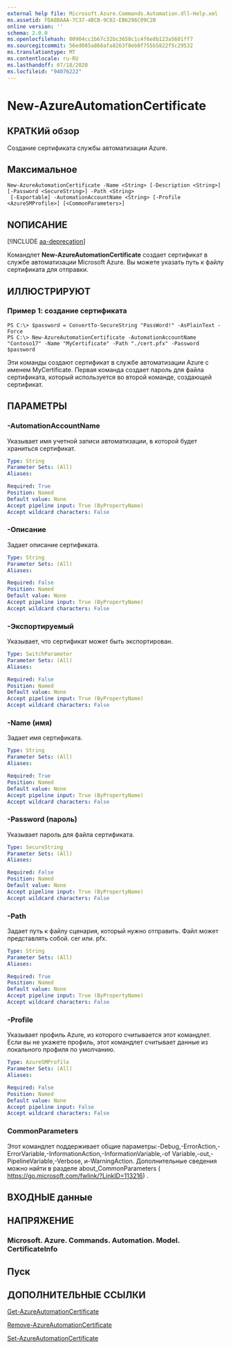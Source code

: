 ```yaml
---
external help file: Microsoft.Azure.Commands.Automation.dll-Help.xml
ms.assetid: FDA8BAAA-7C37-4BCB-9C02-EB6296C09C2B
online version: ''
schema: 2.0.0
ms.openlocfilehash: 00904cc1b67c32bc3658c1c4f6e8b123a5601ff7
ms.sourcegitcommit: 56ed085a868afa8263f8eb0f755b5822f5c29532
ms.translationtype: MT
ms.contentlocale: ru-RU
ms.lasthandoff: 07/18/2020
ms.locfileid: "94076222"
---
```

# New-AzureAutomationCertificate

## КРАТКИй обзор

Создание сертификата службы автоматизации Azure.

## Максимальное

```
New-AzureAutomationCertificate -Name <String> [-Description <String>] [-Password <SecureString>] -Path <String>
 [-Exportable] -AutomationAccountName <String> [-Profile <AzureSMProfile>] [<CommonParameters>]
```

## NОПИСАНИЕ

[!INCLUDE [aa-deprecation](../include/aa-deprecation.md)]

Командлет **New-AzureAutomationCertificate** создает сертификат в службе автоматизации Microsoft Azure.
Вы можете указать путь к файлу сертификата для отправки.

## ИЛЛЮСТРИРУЮТ

### Пример 1: создание сертификата
```
PS C:\> $password = ConvertTo-SecureString "PassWord!" -AsPlainText -Force
PS C:\> New-AzureAutomationCertificate -AutomationAccountName "Contoso17" -Name "MyCertificate" -Path "./cert.pfx" -Password $password
```

Эти команды создают сертификат в службе автоматизации Azure с именем MyCertificate.
Первая команда создает пароль для файла сертификата, который используется во второй команде, создающей сертификат.

## ПАРАМЕТРЫ

### -AutomationAccountName
Указывает имя учетной записи автоматизации, в которой будет храниться сертификат.

```yaml
Type: String
Parameter Sets: (All)
Aliases: 

Required: True
Position: Named
Default value: None
Accept pipeline input: True (ByPropertyName)
Accept wildcard characters: False
```

### -Описание
Задает описание сертификата.

```yaml
Type: String
Parameter Sets: (All)
Aliases: 

Required: False
Position: Named
Default value: None
Accept pipeline input: True (ByPropertyName)
Accept wildcard characters: False
```

### -Экспортируемый
Указывает, что сертификат может быть экспортирован.

```yaml
Type: SwitchParameter
Parameter Sets: (All)
Aliases: 

Required: False
Position: Named
Default value: None
Accept pipeline input: True (ByPropertyName)
Accept wildcard characters: False
```

### -Name (имя)
Задает имя сертификата.

```yaml
Type: String
Parameter Sets: (All)
Aliases: 

Required: True
Position: Named
Default value: None
Accept pipeline input: True (ByPropertyName)
Accept wildcard characters: False
```

### -Password (пароль)
Указывает пароль для файла сертификата.

```yaml
Type: SecureString
Parameter Sets: (All)
Aliases: 

Required: False
Position: Named
Default value: None
Accept pipeline input: True (ByPropertyName)
Accept wildcard characters: False
```

### -Path
Задает путь к файлу сценария, который нужно отправить.
Файл может представлять собой. cer или. pfx.

```yaml
Type: String
Parameter Sets: (All)
Aliases: 

Required: True
Position: Named
Default value: None
Accept pipeline input: True (ByPropertyName)
Accept wildcard characters: False
```

### -Profile
Указывает профиль Azure, из которого считывается этот командлет.
Если вы не укажете профиль, этот командлет считывает данные из локального профиля по умолчанию.

```yaml
Type: AzureSMProfile
Parameter Sets: (All)
Aliases: 

Required: False
Position: Named
Default value: None
Accept pipeline input: False
Accept wildcard characters: False
```

### CommonParameters
Этот командлет поддерживает общие параметры:-Debug,-ErrorAction,-ErrorVariable,-InformationAction,-InformationVariable,-of Variable,-out,-PipelineVariable,-Verbose, и-WarningAction. Дополнительные сведения можно найти в разделе about_CommonParameters ( https://go.microsoft.com/fwlink/?LinkID=113216) .

## ВХОДНЫЕ данные

## НАПРЯЖЕНИЕ

### Microsoft. Azure. Commands. Automation. Model. CertificateInfo

## Пуск

## ДОПОЛНИТЕЛЬНЫЕ ССЫЛКИ

[Get-AzureAutomationCertificate](./Get-AzureAutomationCertificate.md)

[Remove-AzureAutomationCertificate](./Remove-AzureAutomationCertificate.md)

[Set-AzureAutomationCertificate](./Set-AzureAutomationCertificate.md)


